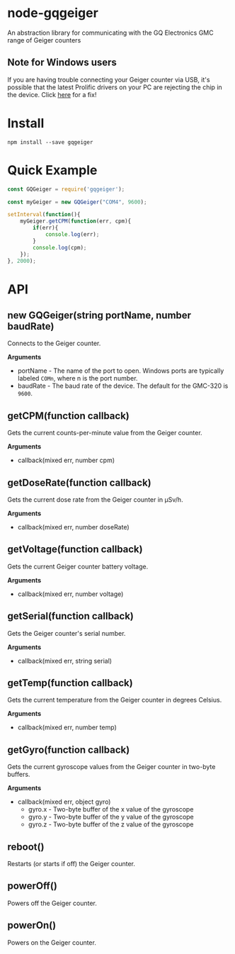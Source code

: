 # node-gqgeiger
An abstraction library for communicating with the GQ Electronics GMC range of Geiger counters

## Note for Windows users
If you are having trouble connecting your Geiger counter via USB, it's possible that the latest Prolific drivers on your PC are rejecting the chip in the device. Click [here](http://www.totalcardiagnostics.com/support/Knowledgebase/Article/View/92/20/prolific-usb-to-serial-fix-official-solution-to-code-10-error) for a fix!

# Install
```
npm install --save gqgeiger
```

# Quick Example

```javascript
const GQGeiger = require('gqgeiger');

const myGeiger = new GQGeiger("COM4", 9600);

setInterval(function(){
	myGeiger.getCPM(function(err, cpm){
		if(err){
			console.log(err);
		}
		console.log(cpm);
	});
}, 2000);
```

# API

## new GQGeiger(string portName, number baudRate)
Connects to the Geiger counter.

__Arguments__
* portName - The name of the port to open. Windows ports are typically labeled `COMn`, where n is the port number.
* baudRate - The baud rate of the device. The default for the GMC-320 is `9600`.

## getCPM(function callback)
Gets the current counts-per-minute value from the Geiger counter.

__Arguments__
* callback(mixed err, number cpm)

## getDoseRate(function callback)
Gets the current dose rate from the Geiger counter in μSv/h.

__Arguments__
* callback(mixed err, number doseRate)

## getVoltage(function callback)
Gets the current Geiger counter battery voltage.

__Arguments__
* callback(mixed err, number voltage)

## getSerial(function callback)
Gets the Geiger counter's serial number.

__Arguments__
* callback(mixed err, string serial)

## getTemp(function callback)
Gets the current temperature from the Geiger counter in degrees Celsius.

__Arguments__
* callback(mixed err, number temp)

## getGyro(function callback)
Gets the current gyroscope values from the Geiger counter in two-byte buffers.

__Arguments__
* callback(mixed err, object gyro)
	* gyro.x - Two-byte buffer of the x value of the gyroscope
	* gyro.y - Two-byte buffer of the y value of the gyroscope
	* gyro.z - Two-byte buffer of the z value of the gyroscope
	
## reboot()
Restarts (or starts if off) the Geiger counter.

## powerOff()
Powers off the Geiger counter.

## powerOn()
Powers on the Geiger counter.
